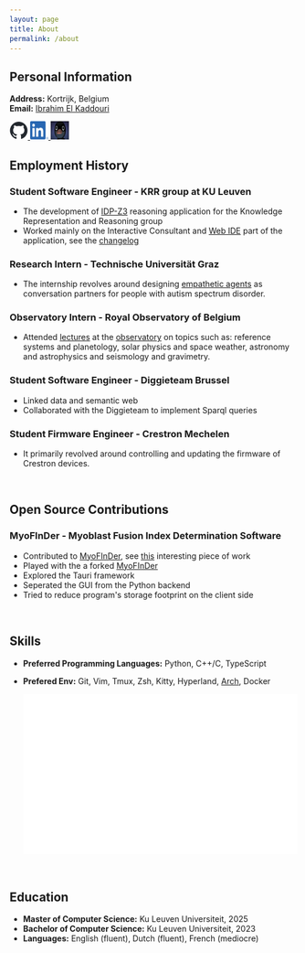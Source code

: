 ```yaml
---
layout: page
title: About
permalink: /about
---
```


## Personal Information

**Address:** Kortrijk, Belgium  
**Email:** <a href="mailto:&#105;&#98;&#114;&#97;&#104;&#105;&#109;&#95;&#101;&#108;&#107;&#97;&#100;&#100;&#111;&#117;&#114;&#105;&#64;&#111;&#117;&#116;&#108;&#111;&#111;&#107;&#46;&#99;&#111;&#109;">Ibrahim El Kaddouri</a>

<a href="https://github.com/IbrahimElk">
  <img src="/assets/social/github.png" alt="GitHub" width="32" height="32">
</a>
<a href="https://linkedin.com/in/ibrahimelk/">
  <img src="/assets/social/linkedin.png" alt="Linkedin" width="32" height="32">
</a>
<a href="https://shattereddisk.github.io/rickroll/rickroll.mp4">
  <img src="/assets/social/noot.jpg" alt="noot" width="32" height="32">
</a>

<br>

## Employment History

### Student Software Engineer - KRR group at KU Leuven

- The development of [IDP-Z3](https://www.idp-z3.be/) reasoning application for the
  Knowledge Representation and Reasoning group
- Worked mainly on the Interactive Consultant and
  [Web IDE](https://interactive-consultant.idp-z3.be/)
  part of the application, see the
  [changelog](https://gitlab.com/krr/IDP-Z3/-/blob/9a3362df5474cde981d2fde574a738b4019fa4b4/CHANGELOG.md#0112---18-10-2024)

### Research Intern - Technische Universität Graz

- The internship revolves around designing [empathetic agents](projects/2024/09/05/empathicAgents.html)
  as conversation partners for people with autism spectrum disorder.

### Observatory Intern - Royal Observatory of Belgium

- Attended [lectures](activities/2024/02/05/observatory.html) at the [observatory](https://www.astro.oma.be/en/)
  on topics such as:
  reference systems and planetology, solar physics and space weather,
  astronomy and astrophysics and seismology and gravimetry.

### Student Software Engineer - Diggieteam Brussel

- Linked data and semantic web
- Collaborated with the Diggieteam to implement Sparql queries

### Student Firmware Engineer - Crestron Mechelen

- It primarily revolved around controlling and updating
  the firmware of Crestron devices.

<br>

## Open Source Contributions

### MyoFInDer - Myoblast Fusion Index Determination Software

- Contributed to [MyoFInDer](https://github.com/TissueEngineeringLab),
  see [this](projects/2021/11/22/cellenTellen.html)
  interesting piece of work
- Played with the a forked
  [MyoFInDer](https://github.com/IbrahimElk/MyoFInDer)
- Explored the Tauri framework
- Seperated the GUI from the Python backend
- Tried to reduce program's storage footprint on the client side

<br>

## Skills

- **Preferred Programming Languages:** Python, C++/C, TypeScript
- **Prefered Env:**
  Git, Vim, Tmux, Zsh, Kitty, Hyperland, <a href="https://github.com/IbrahimElk/dotfiles/">Arch</a>, Docker

  ![languages](/assets/social/languages.svg)

<br>

## Education

- **Master of Computer Science:** Ku Leuven Universiteit, 2025
- **Bachelor of Computer Science:** Ku Leuven Universiteit, 2023
- **Languages:** English (fluent), Dutch (fluent), French (mediocre)
